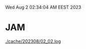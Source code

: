 Wed Aug  2 02:34:04 AM EEST 2023
# JAM
<a href='./cache/202308/02_02.log'>./cache/202308/02_02.log</a>
